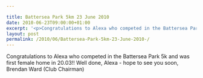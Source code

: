 ```yaml
---

title: Battersea Park 5km 23 June 2010
date: 2010-06-23T09:00:00+01:00
excerpt: '<p>Congratulations to Alexa who competed in the Battersea Park 5k and was first female home in 20.03!! Well done, Alexa - hope to see you soon, Brendan Ward (Club Chairman)</p>'
layout: post
permalink: /2010/06/Battersea-Park-5km-23-June-2010-/
---
```

Congratulations to Alexa who competed in the Battersea Park 5k and was first female home in 20.03!! Well done, Alexa - hope to see you soon, Brendan Ward (Club Chairman)
